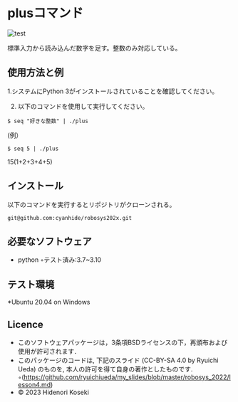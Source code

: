 # plusコマンド

![test](https://github.com/cyanhide/robosys202x/actions/workflows/test.yml/badge.svg)

標準入力から読み込んだ数字を足す。整数のみ対応している。

## 使用方法と例

1.システムにPython 3がインストールされていることを確認してください。

2. 以下のコマンドを使用して実行してください。

```$ seq "好きな整数" | ./plus```

(例）

```$ seq 5 | ./plus``` 

15(1+2+3+4+5)

## インストール
以下のコマンドを実行するとリポジトリがクローンされる。

```git@github.com:cyanhide/robosys202x.git```

## 必要なソフトウェア

* python
   ◦テスト済み:3.7~3.10

## テスト環境

*Ubuntu 20.04 on Windows

## Licence
* このソフトウェアパッケージは，3条項BSDライセンスの下，再頒布および使用が許可されます．
 * このパッケージのコードは, 下記のスライド (CC-BY-SA 4.0 by Ryuichi Ueda) のものを, 本人の許可を得て自身の著作としたものです.
◦(https://github.com/ryuichiueda/my_slides/blob/master/robosys_2022/lesson4.md)
* © 2023 Hidenori Koseki

